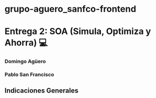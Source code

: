 # grupo-aguero_sanfco-frontend 

# Entrega 2: SOA (Simula, Optimiza y Ahorra) :computer:

### Domingo Agüero
### Pablo San Francisco


## Indicaciones Generales






